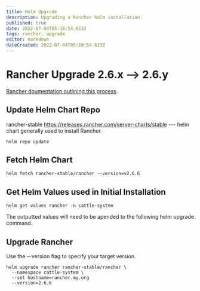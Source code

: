 ```yaml
---
title: Helm Upgrade
description: Upgrading a Rancher helm installation. 
published: true
date: 2022-07-04T05:18:54.613Z
tags: rancher, upgrade
editor: markdown
dateCreated: 2022-07-04T05:18:54.613Z
---
```


# Rancher Upgrade 2.6.x --> 2.6.y
[Rancher doumentation outlining this process](https://rancher.com/docs/rancher/v2.6/en/installation/install-rancher-on-k8s/upgrades/).

## Update Helm Chart Repo

rancher-stable  https://releases.rancher.com/server-charts/stable --- helm chart generally used to install Rancher. 

```
helm repo update
```

## Fetch Helm Chart

```
helm fetch rancher-stable/rancher --version=v2.6.6
```

## Get Helm Values used in Initial Installation

```
helm get values rancher -n cattle-system
```

The outputted values will need to be apended to the following helm upgrade command.

## Upgrade Rancher

Use the --version flag to specify your target version. 

```
helm upgrade rancher rancher-stable/rancher \
  --namespace cattle-system \
  --set hostname=rancher.my.org
  --version=2.6.6
```

